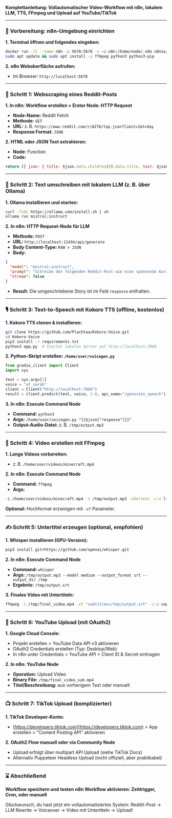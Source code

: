 **Komplettanleitung: Vollautomatischer Video-Workflow mit n8n, lokalem LLM, TTS, FFmpeg und Upload auf YouTube/TikTok**

---

### 🚀 Vorbereitung: n8n-Umgebung einrichten

**1. Terminal öffnen und folgendes eingeben:**

```bash
docker run -it --name n8n -p 5678:5678 -v ~/.n8n:/home/node/.n8n n8nio/n8n
sudo apt update && sudo apt install -y ffmpeg python3 python3-pip
```

**2. n8n Weboberfläche aufrufen:**

* Im Browser: `http://localhost:5678`

---

### 📂 Schritt 1: Webscraping eines Reddit-Posts

**1. In n8n: Workflow erstellen > Erster Node: HTTP Request**

* **Node-Name:** Reddit Fetch
* **Methode:** `GET`
* **URL:** z. B. `https://www.reddit.com/r/AITA/top.json?limit=1&t=day`
* **Response Format:** `JSON`

**2. HTML oder JSON Text extrahieren:**

* **Node:** Function
* **Code:**

```javascript
return [{ json: { title: $json.data.children[0].data.title, text: $json.data.children[0].data.selftext }}];
```

---

### 🤖 Schritt 2: Text umschreiben mit lokalem LLM (z. B. über Ollama)

**1. Ollama installieren und starten:**

```bash
curl -fsSL https://ollama.com/install.sh | sh
ollama run mistral:instruct
```

**2. In n8n: HTTP Request-Node für LLM**

* **Methode:** `POST`
* **URL:** `http://localhost:11434/api/generate`
* **Body Content-Type:** `RAW > JSON`
* **Body:**

```json
{
  "model": "mistral:instruct",
  "prompt": "Schreibe den folgenden Reddit-Post wie eine spannende Kurzgeschichte um:\n{{$json["text"]}}",
  "stream": false
}
```

* **Result:** Die umgeschriebene Story ist im Feld `response` enthalten.

---

### 🎙️ Schritt 3: Text-to-Speech mit Kokoro TTS (offline, kostenlos)

**1. Kokoro TTS clonen & installieren:**

```bash
git clone https://github.com/Plachtaa/Kokoro-Voice.git
cd Kokoro-Voice
pip3 install -r requirements.txt
python3 app.py  # Startet lokalen Server auf http://localhost:7860
```

**2. Python-Skript erstellen: `/home/user/voicegen.py`**

```python
from gradio_client import Client
import sys

text = sys.argv[1]
voice = "af_sarah"
client = Client("http://localhost:7860")
result = client.predict(text, voice, 1.0, api_name="/generate_speech")
```

**3. In n8n: Execute Command Node**

* **Command:** `python3`
* **Args:** `/home/user/voicegen.py "{{$json["response"]}}"`
* **Output-Audio-Datei:** z. B. `/tmp/output.mp3`

---

### 🎥 Schritt 4: Video erstellen mit FFmpeg

**1. Lange Videos vorbereiten:**

* z. B. `/home/user/videos/minecraft.mp4`

**2. In n8n: Execute Command Node**

* **Command:** `ffmpeg`
* **Args:**

```bash
-i /home/user/videos/minecraft.mp4 -i /tmp/output.mp3 -shortest -c:v libx264 -preset veryfast -c:a aac -b:a 192k -y /tmp/final_video.mp4
```

**Optional:** Hochformat erzwingen mit `-vf` Parameter.

---

### ✍️ Schritt 5: Untertitel erzeugen (optional, empfohlen)

**1. Whisper installieren (GPU-Version):**

```bash
pip3 install git+https://github.com/openai/whisper.git
```

**2. In n8n: Execute Command Node**

* **Command:** `whisper`
* **Args:** `/tmp/output.mp3 --model medium --output_format srt --output_dir /tmp`
* **Ergebnis:** `/tmp/output.srt`

**3. Finales Video mit Untertiteln:**

```bash
ffmpeg -i /tmp/final_video.mp4 -vf "subtitles=/tmp/output.srt" -c:a copy -y /tmp/final_video_sub.mp4
```

---

### 📄 Schritt 6: YouTube Upload (mit OAuth2)

**1. Google Cloud Console:**

* Projekt erstellen > YouTube Data API v3 aktivieren
* OAuth2 Credentials erstellen (Typ: Desktop/Web)
* In n8n unter Credentials > YouTube API > Client ID & Secret eintragen

**2. In n8n: YouTube Node**

* **Operation:** Upload Video
* **Binary File:** `/tmp/final_video_sub.mp4`
* **Titel/Beschreibung:** aus vorherigem Text oder manuell

---

### 📺 Schritt 7: TikTok Upload (komplizierter)

**1. TikTok Developer-Konto:**

* [https://developers.tiktok.com](https://developers.tiktok.com) > App erstellen > "Content Posting API" aktivieren

**2. OAuth2 Flow manuell oder via Community Node**

* Upload erfolgt über multipart API Upload (siehe TikTok Docs)
* Alternativ Puppeteer Headless Upload (nicht offiziell, aber praktikabel)

---

### ⌛ Abschließend

**Workflow speichern und testen**
**n8n Workflow aktivieren: Zeittrigger, Cron, oder manuell**

Glückwunsch, du hast jetzt ein vollautomatisiertes System: Reddit-Post → LLM Rewrite → Voiceover → Video mit Untertiteln → Upload!

